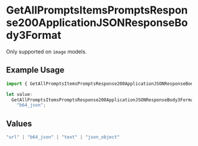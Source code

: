 # GetAllPromptsItemsPromptsResponse200ApplicationJSONResponseBody3Format

Only supported on `image` models.

## Example Usage

```typescript
import { GetAllPromptsItemsPromptsResponse200ApplicationJSONResponseBody3Format } from "orq-poc-typescript-multi-env-version/models/operations";

let value:
  GetAllPromptsItemsPromptsResponse200ApplicationJSONResponseBody3Format =
    "b64_json";
```

## Values

```typescript
"url" | "b64_json" | "text" | "json_object"
```